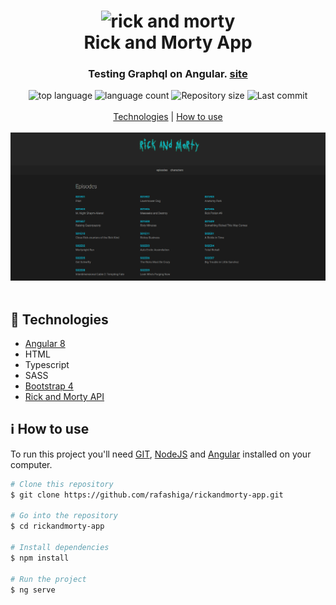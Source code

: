 <h1 align="center">
  <img src="./src/assets/logo.png" alt="rick and morty">
  <br>
  Rick and Morty App
</h1>

<h3 align="center">
<strong>Testing Graphql on Angular. <a href="https://rafashiga.github.io/rickandmorty/#/" target="_blank">site</a></strong>
</h3>

<p align="center">

  <img alt="top language" src="https://img.shields.io/github/languages/top/rafashiga/rickandmorty-app?style=flat-square">
  <img alt="language count" src="https://img.shields.io/github/languages/count/rafashiga/rickandmorty-app?style=flat-square">
  <img alt="Repository size" src="https://img.shields.io/github/repo-size/rafashiga/rickandmorty-app?style=flat-square">
  <img alt="Last commit" src="https://img.shields.io/github/last-commit/rafashiga/rickandmorty-app?style=flat-square">
  <br>
  <br>
  <a href="#space_invader-technologies">Technologies</a>
  |
  <a href="#information_source-how-to-use">How to use</a>
  <br>
  <br>
  <img src="./src/assets/img/website.png">
  <br>
  <br>
</p>

## :space_invader: Technologies

- [Angular 8](https://angular.io/)
- HTML
- Typescript
- SASS
- [Bootstrap 4](https://getbootstrap.com/)
- [Rick and Morty API](https://rickandmortyapi.com/)

## :information_source: How to use

To run this project you'll need [GIT](https://git-scm.com/), [NodeJS](https://nodejs.org/en/) and [Angular](https://angular.io/guide/setup-local) installed on your computer.

```bash
# Clone this repository
$ git clone https://github.com/rafashiga/rickandmorty-app.git

# Go into the repository
$ cd rickandmorty-app

# Install dependencies
$ npm install

# Run the project
$ ng serve
```
